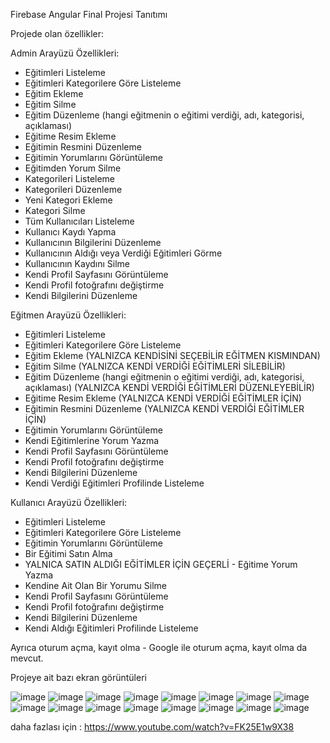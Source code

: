 Firebase Angular Final Projesi Tanıtımı

Projede olan özellikler:

Admin Arayüzü Özellikleri:

* Eğitimleri Listeleme
* Eğitimleri Kategorilere Göre Listeleme
* Eğitim Ekleme
* Eğitim Silme
* Eğitim Düzenleme (hangi eğitmenin o eğitimi verdiği, adı, kategorisi, açıklaması)
* Eğitime Resim Ekleme
* Eğitimin Resmini Düzenleme
* Eğitimin Yorumlarını Görüntüleme
* Eğitimden Yorum Silme
* Kategorileri Listeleme
* Kategorileri Düzenleme
* Yeni Kategori Ekleme
* Kategori Silme
* Tüm Kullanıcıları Listeleme
* Kullanıcı Kaydı Yapma
* Kullanıcının Bilgilerini Düzenleme
* Kullanıcının Aldığı veya Verdiği Eğitimleri Görme
* Kullanıcının Kaydını Silme
* Kendi Profil Sayfasını Görüntüleme
* Kendi Profil fotoğrafını değiştirme
* Kendi Bilgilerini Düzenleme


Eğitmen Arayüzü Özellikleri:

* Eğitimleri Listeleme 
* Eğitimleri Kategorilere Göre Listeleme
* Eğitim Ekleme (YALNIZCA KENDİSİNİ SEÇEBİLİR EĞİTMEN KISMINDAN)
* Eğitim Silme (YALNIZCA KENDİ VERDİĞİ EĞİTİMLERİ SİLEBİLİR)
* Eğitim Düzenleme (hangi eğitmenin o eğitimi verdiği, adı, kategorisi, açıklaması) (YALNIZCA KENDİ VERDİĞİ EĞİTİMLERİ DÜZENLEYEBİLİR)
* Eğitime Resim Ekleme (YALNIZCA KENDİ VERDİĞİ EĞİTİMLER İÇİN)
* Eğitimin Resmini Düzenleme (YALNIZCA KENDİ VERDİĞİ EĞİTİMLER İÇİN)
* Eğitimin Yorumlarını Görüntüleme
* Kendi Eğitimlerine Yorum Yazma
* Kendi Profil Sayfasını Görüntüleme
* Kendi Profil fotoğrafını değiştirme
* Kendi Bilgilerini Düzenleme
* Kendi Verdiği Eğitimleri Profilinde Listeleme


Kullanıcı Arayüzü Özellikleri:

* Eğitimleri Listeleme
* Eğitimleri Kategorilere Göre Listeleme
* Eğitimin Yorumlarını Görüntüleme
* Bir Eğitimi Satın Alma
* YALNICA SATIN ALDIĞI EĞİTİMLER İÇİN GEÇERLİ - Eğitime Yorum Yazma
* Kendine Ait Olan Bir Yorumu Silme
* Kendi Profil Sayfasını Görüntüleme
* Kendi Profil fotoğrafını değiştirme
* Kendi Bilgilerini Düzenleme
* Kendi Aldığı Eğitimleri Profilinde Listeleme

Ayrıca oturum açma, kayıt olma - Google ile oturum açma, kayıt olma da mevcut.

Projeye ait bazı ekran görüntüleri

![image](https://user-images.githubusercontent.com/105427467/212128716-34ca2dad-f98a-4e1c-8b20-1f99c202fe60.png)
![image](https://user-images.githubusercontent.com/105427467/212128788-f287ec6b-f888-4768-8e53-a65afa886815.png)
![image](https://user-images.githubusercontent.com/105427467/212128838-ddc9592c-80ea-4690-ba71-f144632af8ec.png)
![image](https://user-images.githubusercontent.com/105427467/212128945-251334dc-af0a-4527-bde8-be596ea6fd2c.png)
![image](https://user-images.githubusercontent.com/105427467/212129024-63a64492-3ef9-483a-9348-f95378b0d117.png)
![image](https://user-images.githubusercontent.com/105427467/212129129-144a8708-5cf4-4dfa-82a6-f4e65087bd17.png)
![image](https://user-images.githubusercontent.com/105427467/212129196-b053e7fc-275f-4215-a86c-add051f5ef77.png)
![image](https://user-images.githubusercontent.com/105427467/212129313-c9686089-77cb-4dc2-be32-728d1c92657f.png)
![image](https://user-images.githubusercontent.com/105427467/212129376-b0401be2-e1ed-4542-9e51-45dd8744579d.png)
![image](https://user-images.githubusercontent.com/105427467/212129432-6fd76795-c7cc-49fa-9f1b-4e5f26dd5306.png)
![image](https://user-images.githubusercontent.com/105427467/212129477-36783c47-086d-4d87-9607-843b702602bb.png)
![image](https://user-images.githubusercontent.com/105427467/212129505-e0973fb3-bb5a-4169-bb62-23c4b6679fad.png)
![image](https://user-images.githubusercontent.com/105427467/212129863-9fd805ee-7e7f-4f58-9129-45ba96f957ac.png)
![image](https://user-images.githubusercontent.com/105427467/212129917-9100ff95-c68f-47f9-b3fc-a9fc304f3003.png)
![image](https://user-images.githubusercontent.com/105427467/212129984-e03b4df5-c07c-4f72-bb9d-979849576a6a.png)
![image](https://user-images.githubusercontent.com/105427467/212130084-b13c88dd-91c3-4b56-8e22-145d4a857dc3.png)

daha fazlası için : https://www.youtube.com/watch?v=FK25E1w9X38


